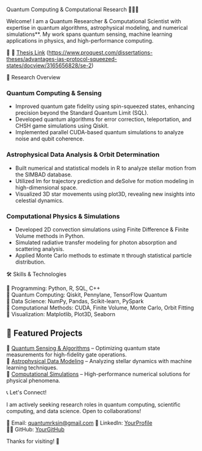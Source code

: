Quantum Computing & Computational Research 🧑‍🔬💡  

Welcome! I am a Quantum Researcher & Computational Scientist with expertise in quantum algorithms, astrophysical modeling, and numerical simulations**. My work spans quantum sensing, machine learning applications in physics, and high-performance computing.  

📌 🔗 [Thesis Link](#) (https://www.proquest.com/dissertations-theses/advantages-ias-protocol-squeezed-states/docview/3165656828/se-2)  


🔬 Research Overview  

### Quantum Computing & Sensing  
- Improved quantum gate fidelity using spin-squeezed states, enhancing precision beyond the Standard Quantum Limit (SQL).  
- Developed quantum algorithms for error correction, teleportation, and CHSH game simulations using Qiskit.  
- Implemented parallel CUDA-based quantum simulations to analyze noise and qubit coherence.  

### Astrophysical Data Analysis & Orbit Determination 
- Built numerical and statistical models in R to analyze stellar motion from the SIMBAD database.  
- Utilized lm for trajectory prediction and deSolve for motion modeling in high-dimensional space.  
- Visualized 3D star movements using plot3D, revealing new insights into celestial dynamics.  

### Computational Physics & Simulations  
- Developed 2D convection simulations using Finite Difference & Finite Volume methods in Python.  
- Simulated radiative transfer modeling for photon absorption and scattering analysis.  
- Applied Monte Carlo methods to estimate π through statistical particle distribution.  


🛠️ Skills & Technologies  

📌 Programming: Python, R, SQL, C++  
📌 Quantum Computing: Qiskit, Pennylane, TensorFlow Quantum  
📌 Data Science: NumPy, Pandas, Scikit-learn, PySpark  
📌 Computational Methods: CUDA, Finite Volume, Monte Carlo, Orbit Fitting  
📌 Visualization: Matplotlib, Plot3D, Seaborn  


## 📂 Featured Projects  

🚀 [Quantum Sensing & Algorithms](#) – Optimizing quantum state measurements for high-fidelity gate operations.  
🌌 [Astrophysical Data Modeling](#) – Analyzing stellar dynamics with machine learning techniques.  
🔬 [Computational Simulations](#) – High-performance numerical solutions for physical phenomena.  


📞 Let's Connect!  

I am actively seeking research roles in quantum computing, scientific computing, and data science. Open to collaborations!  

📧 Email: quantumrksin@gmail.com 
🔗 LinkedIn: [YourProfile](https://www.linkedin.com/in/rajkumar-singharia)  
🧑‍💻 GitHub: [YourGitHub](https://github.com/Quantum-Kumar)  

Thanks for visiting! 🚀  
